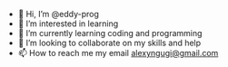 - 👋 Hi, I’m @eddy-prog
- 👀 I’m interested in learning
- 🌱 I’m currently learning coding and programming
- 💞️ I’m looking to collaborate on my skills and help 
- 📫 How to reach me my email alexyngugi@gmail.com

<!---
eddy-prog/eddy-prog is a ✨ special ✨ repository because its `README.md` (this file) appears on your GitHub profile.
You can click the Preview link to take a look at your changes.
--->
